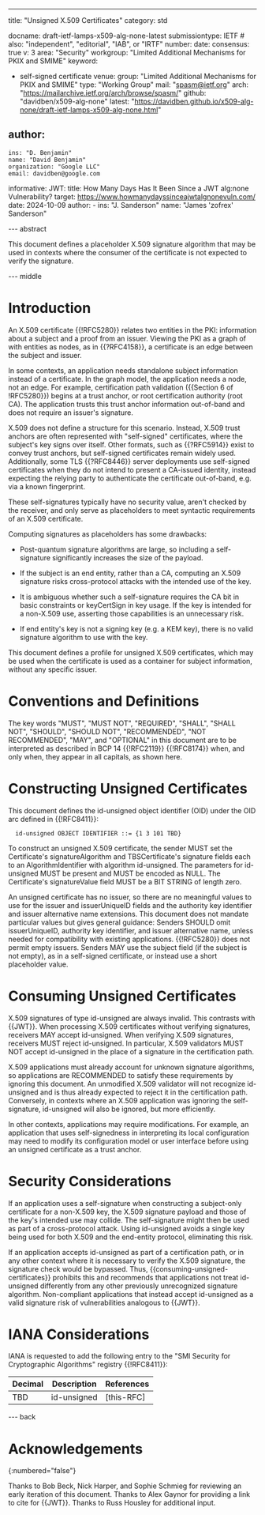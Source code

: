 ---
title: "Unsigned X.509 Certificates"
category: std

docname: draft-ietf-lamps-x509-alg-none-latest
submissiontype: IETF  # also: "independent", "editorial", "IAB", or "IRTF"
number:
date:
consensus: true
v: 3
area: "Security"
workgroup: "Limited Additional Mechanisms for PKIX and SMIME"
keyword:
- self-signed certificate
venue:
  group: "Limited Additional Mechanisms for PKIX and SMIME"
  type: "Working Group"
  mail: "spasm@ietf.org"
  arch: "https://mailarchive.ietf.org/arch/browse/spasm/"
  github: "davidben/x509-alg-none"
  latest: "https://davidben.github.io/x509-alg-none/draft-ietf-lamps-x509-alg-none.html"

author:
 -
    ins: "D. Benjamin"
    name: "David Benjamin"
    organization: "Google LLC"
    email: davidben@google.com

informative:
  JWT:
    title: How Many Days Has It Been Since a JWT alg:none Vulnerability?
    target: https://www.howmanydayssinceajwtalgnonevuln.com/
    date: 2024-10-09
    author:
    -
      ins: "J. Sanderson"
      name: "James 'zofrex' Sanderson"

--- abstract

This document defines a placeholder X.509 signature algorithm that may be used
in contexts where the consumer of the certificate is not expected to verify the
signature.

--- middle

# Introduction

An X.509 certificate {{!RFC5280}} relates two entities in the PKI: information
about a subject and a proof from an issuer. Viewing the PKI as a graph of
with entities as nodes, as in {{?RFC4158}}, a certificate is an edge between the
subject and issuer.

In some contexts, an application needs standalone subject information instead of
a certificate. In the graph model, the application needs a node, not an edge.
For example, certification path validation ({{Section 6 of !RFC5280}}) begins at
a trust anchor, or root certification authority (root CA). The application
trusts this trust anchor information out-of-band and does not require an
issuer's signature.

X.509 does not define a structure for this scenario. Instead, X.509 trust
anchors are often represented with "self-signed" certificates, where the
subject's key signs over itself. Other formats, such as {{?RFC5914}} exist to convey trust anchors, but
self-signed certificates remain widely used. Additionally, some TLS {{?RFC8446}}
server deployments use self-signed certificates when they do not intend to
present a CA-issued identity, instead expecting the relying party to
authenticate the certificate out-of-band, e.g. via a known fingerprint.

These self-signatures typically have no security value, aren't checked by
the receiver, and only serve as placeholders to meet syntactic requirements of
an X.509 certificate.

Computing signatures as placeholders has some drawbacks:

* Post-quantum signature algorithms are large, so including a self-signature
  significantly increases the size of the payload.

* If the subject is an end entity, rather than a CA, computing an X.509
  signature risks cross-protocol attacks with the intended use of the key.

* It is ambiguous whether such a self-signature requires the CA bit in basic
  constraints or keyCertSign in key usage. If the key is intended for a
  non-X.509 use, asserting those capabilities is an unnecessary risk.

* If end entity's key is not a signing key (e.g. a KEM key), there is no valid
  signature algorithm to use with the key.

This document defines a profile for unsigned X.509 certificates, which may be
used when the certificate is used as a container for subject information,
without any specific issuer.

# Conventions and Definitions

The key words "MUST", "MUST NOT", "REQUIRED", "SHALL", "SHALL NOT", "SHOULD",
"SHOULD NOT", "RECOMMENDED", "NOT RECOMMENDED", "MAY", and "OPTIONAL" in this
document are to be interpreted as described in BCP 14 {{!RFC2119}} {{!RFC8174}}
when, and only when, they appear in all capitals, as shown here.

# Constructing Unsigned Certificates

This document defines the id-unsigned object identifier (OID) under the OID arc
defined in {{!RFC8411}}:

~~~
  id-unsigned OBJECT IDENTIFIER ::= {1 3 101 TBD}
~~~

To construct an unsigned X.509 certificate, the sender MUST set the
Certificate's signatureAlgorithm and TBSCertificate's signature fields each to
an AlgorithmIdentifier with algorithm id-unsigned. The parameters for
id-unsigned MUST be present and MUST be encoded as NULL. The
Certificate's signatureValue field MUST be a BIT STRING of length zero.

An unsigned certificate has no issuer, so there are no meaningful values to use for
the issuer and issuerUniqueID fields and the authority key identifier and issuer
alternative name extensions. This document does not mandate particular values
but gives general guidance: Senders SHOULD omit issuerUniqueID, authority key
identifier, and issuer alternative name, unless needed for compatibility with
existing applications. {{!RFC5280}} does not permit empty issuers. Senders MAY
use the subject field (if the subject is not empty), as in a self-signed
certificate, or instead use a short placeholder value.

# Consuming Unsigned Certificates

X.509 signatures of type id-unsigned are always invalid. This contrasts
with {{JWT}}. When processing X.509 certificates without verifying signatures,
receivers MAY accept id-unsigned. When verifying X.509 signatures,
receivers MUST reject id-unsigned. In particular, X.509 validators MUST
NOT accept id-unsigned in the place of a signature in the certification
path.

X.509 applications must already account for unknown signature algorithms, so
applications are RECOMMENDED to satisfy these requirements by ignoring this
document. An unmodified X.509 validator will not recognize id-unsigned
and is thus already expected to reject it in the certification path. Conversely,
in contexts where an X.509 application was ignoring the self-signature,
id-unsigned will also be ignored, but more efficiently.

In other contexts, applications may require modifications. For example, an
application that uses self-signedness in interpreting its local configuration
may need to modify its configuration model or user interface before using an
unsigned certificate as a trust anchor.

# Security Considerations

If an application uses a self-signature when constructing a subject-only
certificate for a non-X.509 key, the X.509 signature payload and those of the
key's intended use may collide. The self-signature might then be used as part of
a cross-protocol attack. Using id-unsigned avoids a single key being used
for both X.509 and the end-entity protocol, eliminating this risk.

If an application accepts id-unsigned as part of a certification path, or
in any other context where it is necessary to verify the X.509 signature, the
signature check would be bypassed. Thus, {{consuming-unsigned-certificates}}
prohibits this and recommends that applications not treat id-unsigned
differently from any other previously unrecognized signature algorithm.
Non-compliant applications that instead accept id-unsigned as a valid
signature risk of vulnerabilities analogous to {{JWT}}.

# IANA Considerations

IANA is requested to add the following entry to the
"SMI Security for Cryptographic Algorithms" registry {{!RFC8411}}:

| Decimal | Description | References |
|---------|-------------|------------|
| TBD     | id-unsigned | [this-RFC] |

--- back

# Acknowledgements
{:numbered="false"}

Thanks to Bob Beck, Nick Harper, and Sophie Schmieg for reviewing an early
iteration of this document. Thanks to Alex Gaynor for providing a link to cite
for {{JWT}}. Thanks to Russ Housley for additional input.
